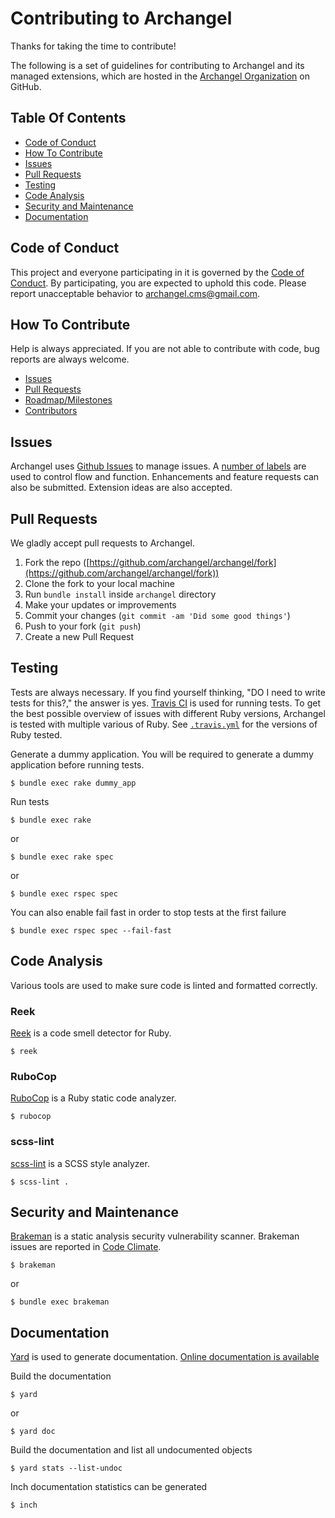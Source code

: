 # Contributing to Archangel

Thanks for taking the time to contribute!

The following is a set of guidelines for contributing to Archangel and its managed extensions, which are hosted in the [Archangel Organization](https://github.com/archangel) on GitHub.

## Table Of Contents

* [Code of Conduct](#code-of-conduct)
* [How To Contribute](#how-to-contribute)
* [Issues](#issues)
* [Pull Requests](#pull-requests)
* [Testing](#code)
* [Code Analysis](#code)
* [Security and Maintenance](#security-and-maintenance)
* [Documentation](#code)

## Code of Conduct

This project and everyone participating in it is governed by the [Code of Conduct](CODE_OF_CONDUCT.md). By participating, you are expected to
uphold this code. Please report unacceptable behavior to [archangel.cms@gmail.com](mailto:archangel.cms@gmail.com).

## How To Contribute

Help is always appreciated. If you are not able to contribute with code, bug reports are always welcome.

* [Issues](https://github.com/archangel/archangel/issues)
* [Pull Requests](https://github.com/archangel/archangel/pulls)
* [Roadmap/Milestones](https://github.com/archangel/archangel/milestones)
* [Contributors](https://github.com/archangel/archangel/graphs/contributors)

## Issues

Archangel uses [Github Issues](https://github.com/archangel/archangel/issues) to manage issues. A [number of labels](https://github.com/archangel/archangel/labels) are used to control flow and function. Enhancements and feature requests can also be submitted. Extension ideas are also accepted.

## Pull Requests

We gladly accept pull requests to Archangel.

1. Fork the repo ([https://github.com/archangel/archangel/fork](https://github.com/archangel/archangel/fork))
2. Clone the fork to your local machine
3. Run `bundle install` inside `archangel` directory
4. Make your updates or improvements
5. Commit your changes (`git commit -am 'Did some good things'`)
6. Push to your fork (`git push`)
7. Create a new Pull Request

## Testing

Tests are always necessary. If you find yourself thinking, "DO I need to write tests for this?," the answer is yes. [Travis CI](https://travis-ci.org/) is used for running tests. To get the best possible overview of issues with different Ruby versions, Archangel is tested with multiple various of Ruby. See [`.travis.yml`](.travis.yml) for the versions of Ruby tested.

Generate a dummy application. You will be required to generate a dummy application before running tests.

```
$ bundle exec rake dummy_app
```

Run tests

```
$ bundle exec rake
```

or

```
$ bundle exec rake spec
```

or

```
$ bundle exec rspec spec
```

You can also enable fail fast in order to stop tests at the first failure

```
$ bundle exec rspec spec --fail-fast
```

## Code Analysis

Various tools are used to make sure code is linted and formatted correctly.

### Reek

[Reek](https://github.com/troessner/reek) is a code smell detector for Ruby.

```
$ reek
```

### RuboCop

[RuboCop](https://github.com/bbatsov/rubocop) is a Ruby static code analyzer.

```
$ rubocop
```

### scss-lint

[scss-lint](https://github.com/brigade/scss-lint) is a SCSS style analyzer.

```
$ scss-lint .
```

## Security and Maintenance

[Brakeman](https://github.com/presidentbeef/brakeman) is a static analysis security vulnerability scanner. Brakeman issues are reported in [Code Climate](https://codeclimate.com/).

```
$ brakeman
```

or

```
$ bundle exec brakeman
```

## Documentation

[Yard](https://github.com/lsegal/yard) is used to generate documentation. [Online documentation is available](http://www.rubydoc.info/github/archangel/archangel/master)

Build the documentation

```
$ yard
```

or

```
$ yard doc
```

Build the documentation and list all undocumented objects

```
$ yard stats --list-undoc
```

Inch documentation statistics can be generated

```
$ inch
```
